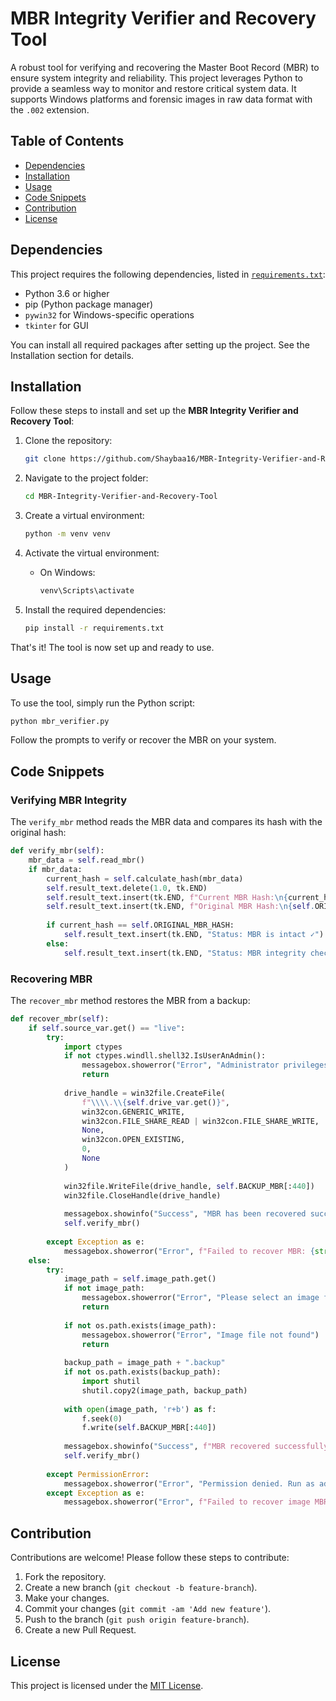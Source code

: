 # MBR Integrity Verifier and Recovery Tool

A robust tool for verifying and recovering the Master Boot Record (MBR) to ensure system integrity and reliability. This project leverages Python to provide a seamless way to monitor and restore critical system data. It supports Windows platforms and forensic images in raw data format with the `.002` extension.

## Table of Contents
- [Dependencies](#dependencies)
- [Installation](#installation)
- [Usage](#usage)
- [Code Snippets](#code-snippets)
- [Contribution](#contribution)
- [License](#license)

## Dependencies

This project requires the following dependencies, listed in [`requirements.txt`](requirements.txt ):
- Python 3.6 or higher
- pip (Python package manager)
- `pywin32` for Windows-specific operations
- `tkinter` for GUI

You can install all required packages after setting up the project. See the Installation section for details.

## Installation

Follow these steps to install and set up the **MBR Integrity Verifier and Recovery Tool**:

1. Clone the repository:
   ```bash
   git clone https://github.com/Shaybaa16/MBR-Integrity-Verifier-and-Recovery-Tool.git
   ```
2. Navigate to the project folder:
   ```bash
   cd MBR-Integrity-Verifier-and-Recovery-Tool
   ```

3. Create a virtual environment:
   ```bash
   python -m venv venv
   ```

4. Activate the virtual environment:
   - On Windows:
     ```bash
     venv\Scripts\activate
     ```
5. Install the required dependencies:
   ```bash
   pip install -r requirements.txt
   ```

That's it! The tool is now set up and ready to use.

## Usage

To use the tool, simply run the Python script:

```bash
python mbr_verifier.py
```

Follow the prompts to verify or recover the MBR on your system.

## Code Snippets

### Verifying MBR Integrity

The `verify_mbr` method reads the MBR data and compares its hash with the original hash:

```python
def verify_mbr(self):
    mbr_data = self.read_mbr()
    if mbr_data:
        current_hash = self.calculate_hash(mbr_data)
        self.result_text.delete(1.0, tk.END)
        self.result_text.insert(tk.END, f"Current MBR Hash:\n{current_hash}\n")
        self.result_text.insert(tk.END, f"Original MBR Hash:\n{self.ORIGINAL_MBR_HASH}\n")
        
        if current_hash == self.ORIGINAL_MBR_HASH:
            self.result_text.insert(tk.END, "Status: MBR is intact ✓")
        else:
            self.result_text.insert(tk.END, "Status: MBR integrity check failed ✗")
```

### Recovering MBR

The `recover_mbr` method restores the MBR from a backup:

```python
def recover_mbr(self):
    if self.source_var.get() == "live":
        try:
            import ctypes
            if not ctypes.windll.shell32.IsUserAnAdmin():
                messagebox.showerror("Error", "Administrator privileges required")
                return
                
            drive_handle = win32file.CreateFile(
                f"\\\\.\\{self.drive_var.get()}",
                win32con.GENERIC_WRITE,
                win32con.FILE_SHARE_READ | win32con.FILE_SHARE_WRITE,
                None,
                win32con.OPEN_EXISTING,
                0,
                None
            )
            
            win32file.WriteFile(drive_handle, self.BACKUP_MBR[:440])
            win32file.CloseHandle(drive_handle)
            
            messagebox.showinfo("Success", "MBR has been recovered successfully")
            self.verify_mbr()
            
        except Exception as e:
            messagebox.showerror("Error", f"Failed to recover MBR: {str(e)}")
    else:
        try:
            image_path = self.image_path.get()
            if not image_path:
                messagebox.showerror("Error", "Please select an image file")
                return
                
            if not os.path.exists(image_path):
                messagebox.showerror("Error", "Image file not found")
                return
                
            backup_path = image_path + ".backup"
            if not os.path.exists(backup_path):
                import shutil
                shutil.copy2(image_path, backup_path)
                
            with open(image_path, 'r+b') as f:
                f.seek(0)
                f.write(self.BACKUP_MBR[:440])
                
            messagebox.showinfo("Success", f"MBR recovered successfully.\nBackup created at: {backup_path}")
            self.verify_mbr()
            
        except PermissionError:
            messagebox.showerror("Error", "Permission denied. Run as administrator.")
        except Exception as e:
            messagebox.showerror("Error", f"Failed to recover image MBR: {str(e)}")
```

## Contribution

Contributions are welcome! Please follow these steps to contribute:

1. Fork the repository.
2. Create a new branch (`git checkout -b feature-branch`).
3. Make your changes.
4. Commit your changes (`git commit -am 'Add new feature'`).
5. Push to the branch (`git push origin feature-branch`).
6. Create a new Pull Request.

## License

This project is licensed under the [MIT License](./LICENSE).